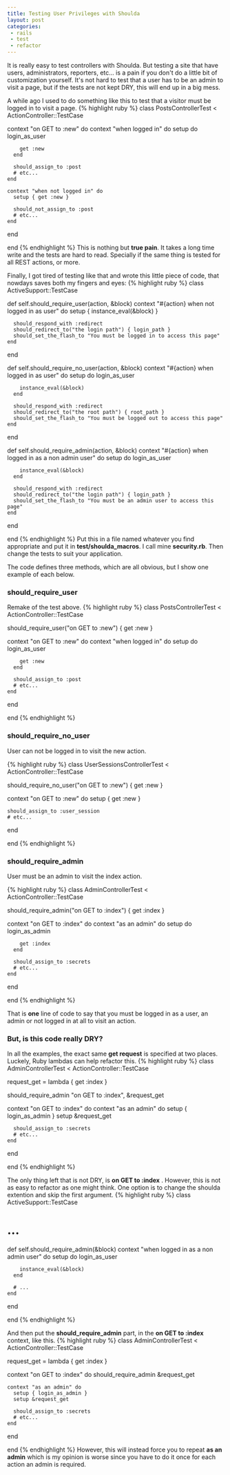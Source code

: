 ```yaml
---
title: Testing User Privileges with Shoulda
layout: post
categories:
 - rails
 - test
 - refactor
---
```


It is really easy to test controllers with Shoulda. But testing a site
that have users, administrators, reporters, etc... is a pain if you
don't do a little bit of customization yourself. It's not hard to test
that a user has to be an admin to visit a page, but if the tests are
not kept DRY, this will end up in a big mess.

A while ago I used to do something like this to test that a visitor
must be logged in to visit a page.
{% highlight ruby %}
class PostsControllerTest < ActionController::TestCase

  context "on GET to :new" do
    context "when logged in" do
      setup do
        login_as_user

        get :new
      end

      should_assign_to :post
      # etc...
    end

    context "when not logged in" do
      setup { get :new }

      should_not_assign_to :post
      # etc...
    end
  end

end
{% endhighlight %}
This is nothing but **true pain**. It takes a long time write and the
tests are hard to read. Specially if the same thing is tested for all
REST actions, or more.

Finally, I got tired of testing like that and wrote this little piece
of code, that nowdays saves both my fingers and eyes:
{% highlight ruby %}
class ActiveSupport::TestCase

  def self.should_require_user(action, &block)
    context "#{action} when not logged in as user" do
      setup { instance_eval(&block) }

      should_respond_with :redirect
      should_redirect_to("the login path") { login_path }
      should_set_the_flash_to "You must be logged in to access this page"
    end
  end

  def self.should_require_no_user(action, &block)
    context "#{action} when logged in as user" do
      setup do
        login_as_user

        instance_eval(&block)
      end

      should_respond_with :redirect
      should_redirect_to("the root path") { root_path }
      should_set_the_flash_to "You must be logged out to access this page"
    end
  end

  def self.should_require_admin(action, &block)
    context "#{action} when logged in as a non admin user" do
      setup do
        login_as_user

        instance_eval(&block)
      end

      should_respond_with :redirect
      should_redirect_to("the login path") { login_path }
      should_set_the_flash_to "You must be an admin user to access this page"
    end
  end

end
{% endhighlight %}
Put this in a file named whatever you find appropriate and put it in
**test/shoulda_macros**. I call mine **security.rb**. Then change the
tests to suit your application.

The code defines three methods, which are all obvious, but I show one
example of each below.

### should_require_user ###
Remake of the test above.
{% highlight ruby %}
class PostsControllerTest < ActionController::TestCase

  should_require_user("on GET to :new") { get :new }

  context "on GET to :new" do
    context "when logged in" do
      setup do
        login_as_user
       
        get :new
      end
       
      should_assign_to :post
      # etc...
    end
  end

end
{% endhighlight %}

### should_require_no_user ###
User can not be logged in to visit the new action.

{% highlight ruby %}
class UserSessionsControllerTest < ActionController::TestCase

  should_require_no_user("on GET to :new") { get :new }

  context "on GET to :new" do
    setup { get :new }

    should_assign_to :user_session
    # etc...
  end

end
{% endhighlight %}

### should_require_admin ###
User must be an admin to visit the index action.

{% highlight ruby %}
class AdminControllerTest < ActionController::TestCase

  should_require_admin("on GET to :index") { get :index }

  context "on GET to :index" do
    context "as an admin" do
      setup do
        login_as_admin

        get :index
      end

      should_assign_to :secrets
      # etc...
    end
  end

end
{% endhighlight %}

That is **one** line of code to say that you must be logged in as a
user, an admin or not logged in at all to visit an action.

### But, is this code really DRY? ###
In all the examples, the exact same **get request** is specified at two
places. Luckely, Ruby lambdas can help refactor this.
{% highlight ruby %}
class AdminControllerTest < ActionController::TestCase

  request_get = lambda { get :index }
  
  should_require_admin "on GET to :index", &request_get

  context "on GET to :index" do
    context "as an admin" do
      setup { login_as_admin }
      setup &request_get

      should_assign_to :secrets
      # etc...
    end
  end

end
{% endhighlight %}

The only thing left that is not DRY, is **on GET to :index** . However,
this is not as easy to refactor as one might think. One option is to
change the shoulda extention and skip the first argument.
{% highlight ruby %}
class ActiveSupport::TestCase

  # ...

  def self.should_require_admin(&block)
    context "when logged in as a non admin user" do
      setup do
        login_as_user

        instance_eval(&block)
      end

      # ...
    end
  end

end
{% endhighlight %}

And then put the **should_require_admin** part, in the **on GET to :index**
context, like this.
{% highlight ruby %}
class AdminControllerTest < ActionController::TestCase

  request_get = lambda { get :index }
  
  context "on GET to :index" do
    should_require_admin &request_get

    context "as an admin" do
      setup { login_as_admin }
      setup &request_get

      should_assign_to :secrets
      # etc...
    end
  end

end
{% endhighlight %}
However, this will instead force you to repeat **as an admin** which
is my opinion is worse since you have to do it once for each action an
admin is required.
